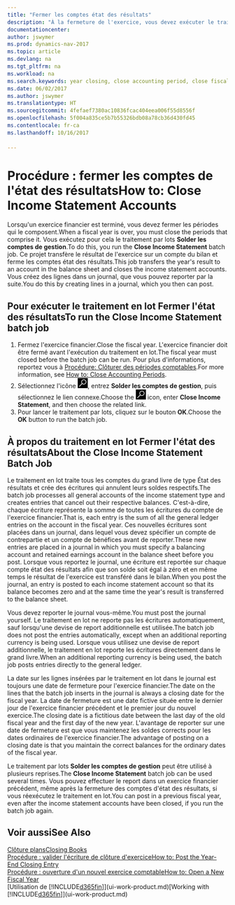 ```yaml
---
title: "Fermer les comptes état des résultats"
description: "À la fermeture de l'exercice, vous devez exécuter le traitement en lot Fermer l'état des résultats afin de refermer les périodes comptables de l'exercice financier."
documentationcenter: 
author: jswymer
ms.prod: dynamics-nav-2017
ms.topic: article
ms.devlang: na
ms.tgt_pltfrm: na
ms.workload: na
ms.search.keywords: year closing, close accounting period, close fiscal year, bank account detailed trial balance
ms.date: 06/02/2017
ms.author: jswymer
ms.translationtype: HT
ms.sourcegitcommit: 4fefaef7380ac10836fcac404eea006f55d8556f
ms.openlocfilehash: 5f004a835ce5b7b55326bdb08a78cb36d430fd45
ms.contentlocale: fr-ca
ms.lasthandoff: 10/16/2017

---
```

# <a name="how-to-close-income-statement-accounts"></a><span data-ttu-id="5a21a-103">Procédure : fermer les comptes de l'état des résultats</span><span class="sxs-lookup"><span data-stu-id="5a21a-103">How to: Close Income Statement Accounts</span></span>
<span data-ttu-id="5a21a-104">Lorsqu'un exercice financier est terminé, vous devez fermer les périodes qui le composent.</span><span class="sxs-lookup"><span data-stu-id="5a21a-104">When a fiscal year is over, you must close the periods that comprise it.</span></span> <span data-ttu-id="5a21a-105">Vous exécutez pour cela le traitement par lots **Solder les comptes de gestion**.</span><span class="sxs-lookup"><span data-stu-id="5a21a-105">To do this, you run the **Close Income Statement** batch job.</span></span> <span data-ttu-id="5a21a-106">Ce projet transfère le résultat de l'exercice sur un compte du bilan et ferme les comptes état des résultats.</span><span class="sxs-lookup"><span data-stu-id="5a21a-106">This job transfers the year's result to an account in the balance sheet and closes the income statement accounts.</span></span> <span data-ttu-id="5a21a-107">Vous créez des lignes dans un journal, que vous pouvez reporter par la suite.</span><span class="sxs-lookup"><span data-stu-id="5a21a-107">You do this by creating lines in a journal, which you then can post.</span></span>

## <a name="to-run-the-close-income-statement-batch-job"></a><span data-ttu-id="5a21a-108">Pour exécuter le traitement en lot Fermer l'état des résultats</span><span class="sxs-lookup"><span data-stu-id="5a21a-108">To run the Close Income Statement batch job</span></span>
1. <span data-ttu-id="5a21a-109">Fermez l'exercice financier.</span><span class="sxs-lookup"><span data-stu-id="5a21a-109">Close the fiscal year.</span></span> <span data-ttu-id="5a21a-110">L'exercice financier doit être fermé avant l'exécution du traitement en lot.</span><span class="sxs-lookup"><span data-stu-id="5a21a-110">The fiscal year must closed before the batch job can be run.</span></span> <span data-ttu-id="5a21a-111">Pour plus d'informations, reportez vous à [Procédure: Clôturer des périodes comptables](year-close-account-periods.md).</span><span class="sxs-lookup"><span data-stu-id="5a21a-111">For more information, see [How to: Close Accounting Periods](year-close-account-periods.md).</span></span>
2. <span data-ttu-id="5a21a-112">Sélectionnez l'icône ![Page ou état pour la recherche](media/ui-search/search_small.png "icône Page ou état pour la recherche"), entrez **Solder les comptes de gestion**, puis sélectionnez le lien connexe.</span><span class="sxs-lookup"><span data-stu-id="5a21a-112">Choose the ![Search for Page or Report](media/ui-search/search_small.png "Search for Page or Report icon") icon, enter **Close Income Statement**, and then choose the related link.</span></span>
3. <span data-ttu-id="5a21a-113">Pour lancer le traitement par lots, cliquez sur le bouton **OK**.</span><span class="sxs-lookup"><span data-stu-id="5a21a-113">Choose the **OK** button to run the batch job.</span></span>

## <a name="about-the-close-income-statement-batch-job"></a><span data-ttu-id="5a21a-114">À propos du traitement en lot Fermer l'état des résultats</span><span class="sxs-lookup"><span data-stu-id="5a21a-114">About the Close Income Statement Batch Job</span></span>
<span data-ttu-id="5a21a-115">Le traitement en lot traite tous les comptes du grand livre de type État des résultats et crée des écritures qui annulent leurs soldes respectifs.</span><span class="sxs-lookup"><span data-stu-id="5a21a-115">The batch job processes all general accounts of the income statement type and creates entries that cancel out their respective balances.</span></span> <span data-ttu-id="5a21a-116">C'est-à-dire, chaque écriture représente la somme de toutes les écritures du compte de l'exercice financier.</span><span class="sxs-lookup"><span data-stu-id="5a21a-116">That is, each entry is the sum of all the general ledger entries on the account in the fiscal year.</span></span> <span data-ttu-id="5a21a-117">Ces nouvelles écritures sont placées dans un journal, dans lequel vous devez spécifier un compte de contrepartie et un compte de bénéfices avant de reporter.</span><span class="sxs-lookup"><span data-stu-id="5a21a-117">These new entries are placed in a journal in which you must specify a balancing account and retained earnings account in the balance sheet before you post.</span></span> <span data-ttu-id="5a21a-118">Lorsque vous reportez le journal, une écriture est reportée sur chaque compte état des résultats afin que son solde soit égal à zéro et en même temps le résultat de l'exercice est transféré dans le bilan.</span><span class="sxs-lookup"><span data-stu-id="5a21a-118">When you post the journal, an entry is posted to each income statement account so that its balance becomes zero and at the same time the year's result is transferred to the balance sheet.</span></span>

<span data-ttu-id="5a21a-119">Vous devez reporter le journal vous-même.</span><span class="sxs-lookup"><span data-stu-id="5a21a-119">You must post the journal yourself.</span></span> <span data-ttu-id="5a21a-120">Le traitement en lot ne reporte pas les écritures automatiquement, sauf lorsqu'une devise de report additionnelle est utilisée.</span><span class="sxs-lookup"><span data-stu-id="5a21a-120">The batch job does not post the entries automatically, except when an additional reporting currency is being used.</span></span> <span data-ttu-id="5a21a-121">Lorsque vous utilisez une devise de report additionnelle, le traitement en lot reporte les écritures directement dans le grand livre.</span><span class="sxs-lookup"><span data-stu-id="5a21a-121">When an additional reporting currency is being used, the batch job posts entries directly to the general ledger.</span></span>

<span data-ttu-id="5a21a-122">La date sur les lignes insérées par le traitement en lot dans le journal est toujours une date de fermeture pour l'exercice financier.</span><span class="sxs-lookup"><span data-stu-id="5a21a-122">The date on the lines that the batch job inserts in the journal is always a closing date for the fiscal year.</span></span> <span data-ttu-id="5a21a-123">La date de fermeture est une date fictive située entre le dernier jour de l'exercice financier précédent et le premier jour du nouvel exercice.</span><span class="sxs-lookup"><span data-stu-id="5a21a-123">The closing date is a fictitious date between the last day of the old fiscal year and the first day of the new year.</span></span> <span data-ttu-id="5a21a-124">L'avantage de reporter sur une date de fermeture est que vous maintenez les soldes corrects pour les dates ordinaires de l'exercice financier.</span><span class="sxs-lookup"><span data-stu-id="5a21a-124">The advantage of posting on a closing date is that you maintain the correct balances for the ordinary dates of the fiscal year.</span></span>

<span data-ttu-id="5a21a-125">Le traitement par lots **Solder les comptes de gestion** peut être utilisé à plusieurs reprises.</span><span class="sxs-lookup"><span data-stu-id="5a21a-125">The **Close Income Statement** batch job can be used several times.</span></span> <span data-ttu-id="5a21a-126">Vous pouvez effectuer le report dans un exercice financier précédent, même après la fermeture des comptes d'état des résultats, si vous réexécutez le traitement en lot.</span><span class="sxs-lookup"><span data-stu-id="5a21a-126">You can post in a previous fiscal year, even after the income statement accounts have been closed, if you run the batch job again.</span></span>

## <a name="see-also"></a><span data-ttu-id="5a21a-127">Voir aussi</span><span class="sxs-lookup"><span data-stu-id="5a21a-127">See Also</span></span>
[<span data-ttu-id="5a21a-128">Clôture plans</span><span class="sxs-lookup"><span data-stu-id="5a21a-128">Closing Books</span></span>](year-close-books.md)  
[<span data-ttu-id="5a21a-129">Procédure : valider l'écriture de clôture d'exercice</span><span class="sxs-lookup"><span data-stu-id="5a21a-129">How to: Post the Year-End Closing Entry</span></span>](year-how-post-year-end-close-entry.md)  
[<span data-ttu-id="5a21a-130">Procédure : ouverture d'un nouvel exercice comptable</span><span class="sxs-lookup"><span data-stu-id="5a21a-130">How to: Open a New Fiscal Year</span></span>](finance-how-open-new-fiscal-year.md)  
<span data-ttu-id="5a21a-131">[Utilisation de [!INCLUDE[d365fin](includes/d365fin_md.md)]](ui-work-product.md)</span><span class="sxs-lookup"><span data-stu-id="5a21a-131">[Working with [!INCLUDE[d365fin](includes/d365fin_md.md)]](ui-work-product.md)</span></span>

